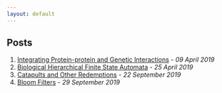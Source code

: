 ```yaml
---
layout: default
---
```


## Posts

1. [Integrating Protein-protein and Genetic Interactions](./idekerDataSet.html) - *09 April 2019*
2. [Biological Hierarchical Finite State Automata](./hfsa.html) - *25 April 2019*
3. [Catapults and Other Redemptions](./catapults.html) - *22 September 2019*
4. [Bloom Filters](./bloom_filters.html) - *29 September 2019*
